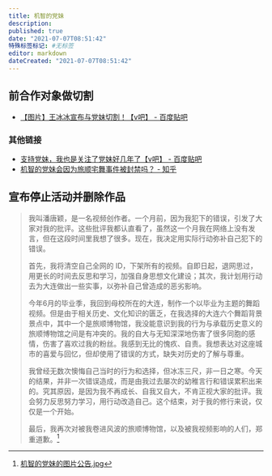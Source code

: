 ```yaml
---
title: 机智的党妹
description:
published: true
date: "2021-07-07T08:51:42"
特殊标签标记: #无标签
editor: markdown
dateCreated: "2021-07-07T08:51:42"
---
```


## 前合作对象做切割

+ [【图片】王冰冰宣布与党妹切割！【v吧】 - 百度贴吧](https://web.archive.org/web/20210706235439/https://tieba.baidu.com/p/7434520546)

### 其他链接

+ [支持党妹，我也是关注了党妹好几年了【v吧】 - 百度贴吧](https://web.archive.org/web/20210706232034/https://tieba.baidu.com/p/7433811224)
+ [机智的党妹会因为旅顺宅舞事件被封禁吗？ - 知乎](https://web.archive.org/web/20210708031548/https://www.zhihu.com/question/470266028)

## 宣布停止活动并删除作品

> 我叫潘唐颖，是一名视频创作者。一个月前，因为我犯下的错误，引发了大家对我的批评。这些批评我都认直看了，虽然这一个月我在网络上没有发言，但在这段时间里我想了很多。现在，我决定用实际行动弥补自己犯下的错误。
>
> 首先，我将清空自己全网的 ID，下架所有的视频。自即日起，退网思过，用更长的时间去反思和学习，加强自身思想文化建设；其次，我计划用行动去为大连做出一些实事，以弥补自己曾造成的恶劣影响。
>
> 今年6月的毕业季，我回到母校所在的大连，制作一个以毕业为主题的舞蹈视频。但是由于相关历史、文化知识的匮乏，在我选择的大连六个舞蹈背景景点中，其中一个是旅顺博物馆，我没能意识到我的行为与承载历史意义的旅顺博物馆之间是有冲突的。我的自大与无知深深地伤害了很多同胞的感情，伤害了喜欢过我的粉丝。我感到无比的愧疚、自责。我想表达对这座城市的喜爱与回忆，但却使用了错误的方式，缺失对历史的了解与尊重。
>
> 我曾经无数次懊悔自己当时的行为和选择，但冰冻三尺，非一日之寒。今天的结果，并非一次错误造成，而是由我过去屡次的幼稚言行和错误累积出来的。究其原因，是因为我不再成长、自我又自大，不肯正视大家的批评。我会努力反思努力学习，用行动改造自己。这个结束，对于我的修行来说，仅仅是一个开始。
>
> 最后，我再次对被我卷进风波的旅顺博物馆，以及被我视频影响的人们，郑重道歉。[^20210807001019]

[^20210807001019]: [机智的党妹的图片公告.jpg](https://web.archive.org/web/20210807001019/https://i0.hdslb.com/bfs/album/1a5e6abb7c66611f710b6a0cf62be7e2b8b55b88.jpg)
